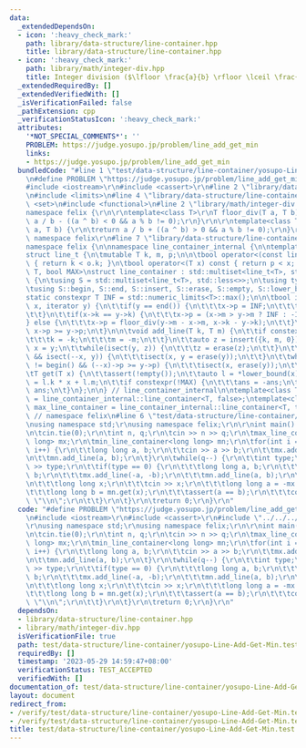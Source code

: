 ```yaml
---
data:
  _extendedDependsOn:
  - icon: ':heavy_check_mark:'
    path: library/data-structure/line-container.hpp
    title: library/data-structure/line-container.hpp
  - icon: ':heavy_check_mark:'
    path: library/math/integer-div.hpp
    title: Integer division ($\lfloor \frac{a}{b} \rfloor \lceil \frac{a}{b} \rceil$)
  _extendedRequiredBy: []
  _extendedVerifiedWith: []
  _isVerificationFailed: false
  _pathExtension: cpp
  _verificationStatusIcon: ':heavy_check_mark:'
  attributes:
    '*NOT_SPECIAL_COMMENTS*': ''
    PROBLEM: https://judge.yosupo.jp/problem/line_add_get_min
    links:
    - https://judge.yosupo.jp/problem/line_add_get_min
  bundledCode: "#line 1 \"test/data-structure/line-container/yosupo-Line-Add-Get-Min.test.cpp\"\
    \n#define PROBLEM \"https://judge.yosupo.jp/problem/line_add_get_min\"\r\n\r\n\
    #include <iostream>\r\n#include <cassert>\r\n#line 2 \"library/data-structure/line-container.hpp\"\
    \n#include <limits>\n#line 4 \"library/data-structure/line-container.hpp\"\n#include\
    \ <set>\n#include <functional>\n#line 2 \"library/math/integer-div.hpp\"\n\r\n\
    namespace felix {\r\n\r\ntemplate<class T>\r\nT floor_div(T a, T b) {\r\n\treturn\
    \ a / b - ((a ^ b) < 0 && a % b != 0);\r\n}\r\n\r\ntemplate<class T>\r\nT ceil_div(T\
    \ a, T b) {\r\n\treturn a / b + ((a ^ b) > 0 && a % b != 0);\r\n}\r\n\r\n} //\
    \ namespace felix\r\n#line 7 \"library/data-structure/line-container.hpp\"\n\n\
    namespace felix {\n\nnamespace line_container_internal {\n\ntemplate<class T>\n\
    struct line_t {\n\tmutable T k, m, p;\n\n\tbool operator<(const line_t& o) const\
    \ { return k < o.k; }\n\tbool operator<(T x) const { return p < x; }\n};\n\ntemplate<class\
    \ T, bool MAX>\nstruct line_container : std::multiset<line_t<T>, std::less<>>\
    \ {\n\tusing S = std::multiset<line_t<T>, std::less<>>;\n\tusing typename S::iterator;\n\
    \tusing S::begin, S::end, S::insert, S::erase, S::empty, S::lower_bound;\n\n\t\
    static constexpr T INF = std::numeric_limits<T>::max();\n\n\tbool isect(iterator\
    \ x, iterator y) {\n\t\tif(y == end()) {\n\t\t\tx->p = INF;\n\t\t\treturn 0;\n\
    \t\t}\n\t\tif(x->k == y->k) {\n\t\t\tx->p = (x->m > y->m ? INF : -INF);\n\t\t\
    } else {\n\t\t\tx->p = floor_div(y->m - x->m, x->k - y->k);\n\t\t}\n\t\treturn\
    \ x->p >= y->p;\n\t}\n\n\tvoid add_line(T k, T m) {\n\t\tif constexpr(!MAX) {\n\
    \t\t\tk = -k;\n\t\t\tm = -m;\n\t\t}\n\t\tauto z = insert({k, m, 0}), y = z++,\
    \ x = y;\n\t\twhile(isect(y, z)) {\n\t\t\tz = erase(z);\n\t\t}\n\t\tif(x != begin()\
    \ && isect(--x, y)) {\n\t\t\tisect(x, y = erase(y));\n\t\t}\n\t\twhile((y = x)\
    \ != begin() && (--x)->p >= y->p) {\n\t\t\tisect(x, erase(y));\n\t\t}\n\t}\n\n\
    \tT get(T x) {\n\t\tassert(!empty());\n\t\tauto l = *lower_bound(x);\n\t\tT ans\
    \ = l.k * x + l.m;\n\t\tif constexpr(!MAX) {\n\t\t\tans = -ans;\n\t\t}\n\t\treturn\
    \ ans;\n\t}\n};\n\n} // line_container_internal\n\ntemplate<class T> using min_line_container\
    \ = line_container_internal::line_container<T, false>;\ntemplate<class T> using\
    \ max_line_container = line_container_internal::line_container<T, true>;\n\n}\
    \ // namespace felix\n#line 6 \"test/data-structure/line-container/yosupo-Line-Add-Get-Min.test.cpp\"\
    \nusing namespace std;\r\nusing namespace felix;\r\n\r\nint main() {\r\n\tios::sync_with_stdio(false);\r\
    \n\tcin.tie(0);\r\n\tint n, q;\r\n\tcin >> n >> q;\r\n\tmax_line_container<long\
    \ long> mx;\r\n\tmin_line_container<long long> mn;\r\n\tfor(int i = 0; i < n;\
    \ i++) {\r\n\t\tlong long a, b;\r\n\t\tcin >> a >> b;\r\n\t\tmx.add_line(-a, -b);\r\
    \n\t\tmn.add_line(a, b);\r\n\t}\r\n\twhile(q--) {\r\n\t\tint type;\r\n\t\tcin\
    \ >> type;\r\n\t\tif(type == 0) {\r\n\t\t\tlong long a, b;\r\n\t\t\tcin >> a >>\
    \ b;\r\n\t\t\tmx.add_line(-a, -b);\r\n\t\t\tmn.add_line(a, b);\r\n\t\t} else {\r\
    \n\t\t\tlong long x;\r\n\t\t\tcin >> x;\r\n\t\t\tlong long a = -mx.get(x);\r\n\
    \t\t\tlong long b = mn.get(x);\r\n\t\t\tassert(a == b);\r\n\t\t\tcout << a <<\
    \ \"\\n\";\r\n\t\t}\r\n\t}\r\n\treturn 0;\r\n}\r\n"
  code: "#define PROBLEM \"https://judge.yosupo.jp/problem/line_add_get_min\"\r\n\r\
    \n#include <iostream>\r\n#include <cassert>\r\n#include \"../../../library/data-structure/line-container.hpp\"\
    \r\nusing namespace std;\r\nusing namespace felix;\r\n\r\nint main() {\r\n\tios::sync_with_stdio(false);\r\
    \n\tcin.tie(0);\r\n\tint n, q;\r\n\tcin >> n >> q;\r\n\tmax_line_container<long\
    \ long> mx;\r\n\tmin_line_container<long long> mn;\r\n\tfor(int i = 0; i < n;\
    \ i++) {\r\n\t\tlong long a, b;\r\n\t\tcin >> a >> b;\r\n\t\tmx.add_line(-a, -b);\r\
    \n\t\tmn.add_line(a, b);\r\n\t}\r\n\twhile(q--) {\r\n\t\tint type;\r\n\t\tcin\
    \ >> type;\r\n\t\tif(type == 0) {\r\n\t\t\tlong long a, b;\r\n\t\t\tcin >> a >>\
    \ b;\r\n\t\t\tmx.add_line(-a, -b);\r\n\t\t\tmn.add_line(a, b);\r\n\t\t} else {\r\
    \n\t\t\tlong long x;\r\n\t\t\tcin >> x;\r\n\t\t\tlong long a = -mx.get(x);\r\n\
    \t\t\tlong long b = mn.get(x);\r\n\t\t\tassert(a == b);\r\n\t\t\tcout << a <<\
    \ \"\\n\";\r\n\t\t}\r\n\t}\r\n\treturn 0;\r\n}\r\n"
  dependsOn:
  - library/data-structure/line-container.hpp
  - library/math/integer-div.hpp
  isVerificationFile: true
  path: test/data-structure/line-container/yosupo-Line-Add-Get-Min.test.cpp
  requiredBy: []
  timestamp: '2023-05-29 14:59:47+08:00'
  verificationStatus: TEST_ACCEPTED
  verifiedWith: []
documentation_of: test/data-structure/line-container/yosupo-Line-Add-Get-Min.test.cpp
layout: document
redirect_from:
- /verify/test/data-structure/line-container/yosupo-Line-Add-Get-Min.test.cpp
- /verify/test/data-structure/line-container/yosupo-Line-Add-Get-Min.test.cpp.html
title: test/data-structure/line-container/yosupo-Line-Add-Get-Min.test.cpp
---
```

